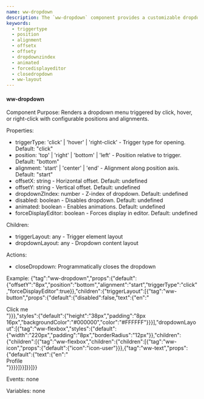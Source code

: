 ```yaml
---
name: ww-dropdown
description: The `ww-dropdown` component provides a customizable dropdown menu that can be triggered by click, hover, or right-click, with configurable positions, alignments, and optional animations, allowing for flexible integration into web applications.
keywords:
  - triggertype
  - position
  - alignment
  - offsetx
  - offsety
  - dropdownzindex
  - animated
  - forcedisplayeditor
  - closedropdown
  - ww-layout
---
```


#### ww-dropdown

Component Purpose: Renders a dropdown menu triggered by click, hover, or right-click with configurable positions and alignments.

Properties:
- triggerType: 'click' | 'hover' | 'right-click' - Trigger type for opening. Default: "click"
- position: 'top' | 'right' | 'bottom' | 'left' - Position relative to trigger. Default: "bottom"
- alignment: 'start' | 'center' | 'end' - Alignment along position axis. Default: "start"
- offsetX: string - Horizontal offset. Default: undefined
- offsetY: string - Vertical offset. Default: undefined
- dropdownZIndex: number - Z-index of dropdown. Default: undefined
- disabled: boolean - Disables dropdown. Default: undefined
- animated: boolean - Enables animations. Default: undefined
- forceDisplayEditor: boolean - Forces display in editor. Default: undefined

Children:
- triggerLayout: any - Trigger element layout
- dropdownLayout: any - Dropdown content layout

Actions:
- closeDropdown: Programmatically closes the dropdown

Example:
{"tag":"ww-dropdown","props":{"default":{"offsetY":"8px","position":"bottom","alignment":"start","triggerType":"click","forceDisplayEditor":true}},"children":{"triggerLayout":[{"tag":"ww-button","props":{"default":{"disabled":false,"text":{"en":"<div>Click me</div>"}}},"styles":{"default":{"height":"38px","padding":"8px 16px","backgroundColor":"#000000","color":"#FFFFFF"}}}],"dropdownLayout":[{"tag":"ww-flexbox","styles":{"default":{"width":"220px","padding":"8px","borderRadius":"12px"}},"children":{"children":[{"tag":"ww-flexbox","children":{"children":[{"tag":"ww-icon","props":{"default":{"icon":"icon-user"}}},{"tag":"ww-text","props":{"default":{"text":{"en":"<div>Profile</div>"}}}}]}}]}}]}}

Events: none

Variables: none
